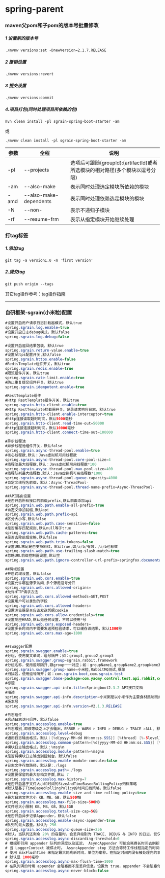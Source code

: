# spring-parent
### maven父pom和子pom的版本号批量修改

##### 1 设置新的版本号

```
./mvnw versions:set -DnewVersion=2.1.7.RELEASE
```

##### 2 撤销设置

```
./mvnw versions:revert
```

##### 3 提交设置

```
./mvnw versions:commit
```
##### 4.项目打包(同时处理项目所依赖的包)

```
mvn clean install -pl sgrain-spring-boot-starter -am
```
或
```
./mvnw clean install -pl sgrain-spring-boot-starter -am
```



| 参数 | 全程                   | 说明                                                         |
| ---- | ---------------------- | ------------------------------------------------------------ |
| -pl  | --projects             | 选项后可跟随{groupId}:{artifactId}或者所选模块的相对路径(多个模块以逗号分隔) |
| -am  | --also-make            | 表示同时处理选定模块所依赖的模块                             |
| -amd | --also-make-dependents | 表示同时处理依赖选定模块的模块                               |
| -N   | --non-                 | 表示不递归子模块                                             |
| -rf  | --resume-frm           | 表示从指定模块开始继续处理                                   |

### 打tag标签

##### 1.添加tag

```
git tag -a version1.0 -m 'first version'
```

##### 2.提交tag

```
git push origin --tags
```

其它tag操作参考：[tag操作指南](https://blog.csdn.net/yaomingyang/article/details/78839295?ops_request_misc=%7B%22request%5Fid%22%3A%22158685673019724835840750%22%2C%22scm%22%3A%2220140713.130056874..%22%7D&request_id=158685673019724835840750&biz_id=0&utm_source=distribute.pc_search_result.none-task-blog-blog_SOOPENSEARCH-1)

------
### 自研框架-sgrain(小米粒)配置
```java
#设置开启用户请求日志拦截器模式，默认true
spring.sgrain.log.enable=true
#设置开启日志debug模式，默认false
spring.sgrain.log.debug=false

#设置开启返回结果包装，默认true
spring.sgrain.return-value.enable=true
#设置https配置开关,默认false
spring.sgrain.https.enable=false
#RedisTemplate组件开关，默认true
spring.sgrain.redis.enable=true
#限流组件开关，默认true
spring.sgrain.rate-limit.enable=true
#防止重复提交组件开关，默认true
spring.sgrain.idempotent.enable=true

#RestTemplate组件
#Http RestTemplate组件开关，默认true
spring.sgrain.http-client.enable=true
#Http RestTemplate拦截器开关，记录请求响应日志，默认true
spring.sgrain.http-client.enable-interceptor=true
#http连接读取超时时间，默认5000毫秒
spring.sgrain.http-client.read-time-out=50000
#http连接连接超时时间，默认10000毫秒
spring.sgrain.http-client.connect-time-out=100000

#异步线程池
#异步线程池组件开关，默认false
spring.sgrain.async-thread-pool.enable=true
#核心线程数,默认：Java虚拟机可用线程数
spring.sgrain.async-thread-pool.core-pool-size=4
#线程池最大线程数,默认：Java虚拟机可用线程数*100
spring.sgrain.async-thread-pool.max-pool-size=400
#线程队列最大线程数,默认：Java虚拟机可用线程数*1000
spring.sgrain.async-thread-pool.queue-capacity=4000
#自定义线程名前缀，默认：Async-ThreadPool-
spring.sgrain.async-thread-pool.thread-name-prefix=Async-ThreadPool-

##API路由设置
#是否开启所有接口的前缀prefix,默认前面添加api
spring.sgrain.web.path.enable-all-prefix=true
#自定义添加前缀,默认api
spring.sgrain.web.path.prefix=api
#区分大小写,默认false
spring.sgrain.web.path.case-sensitive=false
#是否缓存匹配规则,默认null等于true
spring.sgrain.web.path.cache-patterns=true
#是否去除前后空格,默认false
spring.sgrain.web.path.trim-tokens=false
#设置URL末尾是否支持斜杠，默认true,如/a/b/有效，/a/b也有效
spring.sgrain.web.path.use-trailing-slash-match=true
#忽略URL前缀控制器设置,默认空
spring.sgrain.web.path.ignore-controller-url-prefix=springfox.documentation.swagger.web.ApiResourceController

##跨域设置
#开启跨域设置，默认false
spring.sgrain.web.cors.enable=true
#设置允许哪些源来访问,多个源用逗号分开
spring.sgrain.web.cors.allowed-origins=
#允许HTTP请求方法
spring.sgrain.web.cors.allowed-methods=GET,POST
#设置用户可以拿到的字段
spring.sgrain.web.cors.allowed-headers=
#设置浏览器是否应该发送凭据cookie
spring.sgrain.web.cors.allow-credentials=true
#设置响应HEAD,默认无任何设置，不可以使用*号
spring.sgrain.web.cors.exposed-headers=
#设置多长时间内不需要发送预检验请求，可以缓存该结果，默认1800秒
spring.sgrain.web.cors.max-age=1800


##swagger配置
spring.sgrain.swagger.enable=true
#分组，使用英文单词，逗号隔开；如：group1,group2,group3
spring.sgrain.swagger.group=sgrain,rabbit,framework
#分组名称，使用逗号隔开,跟group一一对应；如：groupName1,groupName2,groupName3
spring.sgrain.swagger.group-name=小米粒,RabbitMQ测试,框架
#扫描包，使用逗号隔开；如：com.sgrain.boot,com.sgrain.test
spring.sgrain.swagger.base-package=com.yaomy.control.test.api.rabbit,com.yaomy.control.test.api.sgrain,com.sgrain.boot
#标题
spring.sgrain.swagger.api-info.title=Springboot2.3.2 API接口文档
#描述
spring.sgrain.swagger.api-info.description=小米粥是以小米作为主要食材熬制而成的一种独具特色的北方粥点，口味清淡，清香味，具有简单易制，健胃消食的特点。煮粥时一定要先烧开水然后放入洗净后的小米，先煮沸，然后用文火熬，汤粘稠后即可关火。
#版本号
spring.sgrain.swagger.api-info.version=V2.1.3.RELEASE

#日志组件
#启动日志访问组件，默认false
spring.sgrain.accesslog.enable=true
#日志级别,即该等级之上才会输出，ERROR > WARN > INFO > DEBUG > TRACE >ALL, 默认：DEBUG
spring.sgrain.accesslog.level=debug
#通用日志输出格式，默认：[%d{yyyy-MM-dd HH:mm:ss.SSS}] [%thread] [%-5level] [%-36.36logger{36}:%-4.4line] : %msg%n
spring.sgrain.accesslog.common-pattern=[%d{yyyy-MM-dd HH:mm:ss.SSS}] [%thread] [%-5level] [%-36.36logger{36}:%-4.4line] : %msg%n
#模块日志输出格式，默认：%msg%n
spring.sgrain.accesslog.module-pattern=%msg%n
#是否将模块日志输出到控制台，默认false
spring.sgrain.accesslog.enable-module-consule=false
#日志文件存放路径，默认是:./logs
spring.sgrain.accesslog.path=./logs
#设置要保留的最大存档文件数,默认 7
spring.sgrain.accesslog.max-history=7
#是否开启基于文件大小和时间的SizeAndTimeBasedRollingPolicy归档策略
#默认是基于TimeBasedRollingPolicy的时间归档策略，默认false
spring.sgrain.accesslog.enable-size-and-time-rolling-policy=true
#最大日志文件大小 KB、MB、GB，默认500MB
spring.sgrain.accesslog.max-file-size=500MB
#文件总大小限制 KB、MB、GB，默认5GB
spring.sgrain.accesslog.total-size-cap=5GB
#是否开启异步记录Appender，默认false
spring.sgrain.accesslog.enable-async-appender=true
#队列的最大容量，默认为 256
spring.sgrain.accesslog.async-queue-size=256
#默认，当队列还剩余 20% 的容量时，会丢弃级别为 TRACE, DEBUG 与 INFO 的日志，仅仅只保留 WARN 与 ERROR 级别的日志。想要保留所有的事件，可以设置为 0
spring.sgrain.accesslog.async-discarding-threshold=0
# 根据所引用 appender 队列的深度以及延迟， AsyncAppender 可能会耗费长时间去刷新队列。
# 当 LoggerContext 被停止时， AsyncAppender stop 方法会等待工作线程指定的时间来完成。
# 使用 maxFlushTime 来指定最大的刷新时间，单位为毫秒。在指定时间内没有被处理完的事件将会被丢弃。这个属性的值的含义与 Thread.join(long)) 相同
# 默认是 1000毫秒
spring.sgrain.accesslog.async-max-flush-time=1000
# 在队列满的时候 appender 会阻塞而不是丢弃信息。设置为 true，appender 不会阻塞你的应用而会将消息丢弃，默认为 false
spring.sgrain.accesslog.async-never-block=false

```

